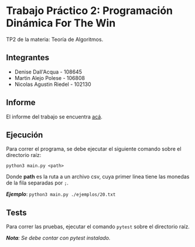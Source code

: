 # Trabajo Práctico 2: Programación Dinámica For The Win

TP2 de la materia: Teoría de Algoritmos.

## Integrantes

- Denise Dall'Acqua - 108645
- Martin Alejo Polese - 106808
- Nicolas Agustin Riedel - 102130

## Informe

El informe del trabajo se encuentra [acá](./Informe.pdf).

## Ejecución

Para correr el programa, se debe ejecutar el siguiente comando sobre el directorio raíz:

```python3 main.py <path>```

Donde **path** es la ruta a un archivo csv, cuya primer linea tiene las monedas de la fila separadas por `;`.

***Ejemplo***: ```python3 main.py ./ejemplos/20.txt```

## Tests

Para correr las pruebas, ejecutar el comando ```pytest``` sobre el directorio raíz.

***Nota**: Se debe contar con pytest instalado.*